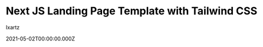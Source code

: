 ---
title: Next JS Landing Page Template with Tailwind CSS
github: https://github.com/ixartz/Next-JS-Landing-Page-Starter-Template
demo: https://creativedesignsguru.com/demo/nextjs-landing-page/
author: Ixartz
date: 2021-05-02T00:00:00.000Z
ssg:
  - Next
cms:
  - Markdown
css:
  - Tailwind
category: null
github_branch: master
description: >-
  Next JS Landing Page Template Free styled with Tailwind CSS and React
  TypeScript. An NextJS layout to create a landing page.
draft: false
publish_date: '2021-03-30T17:30:06Z'
update_date: '2022-02-07T14:36:26Z'
github_star: 808
github_fork: 271
---